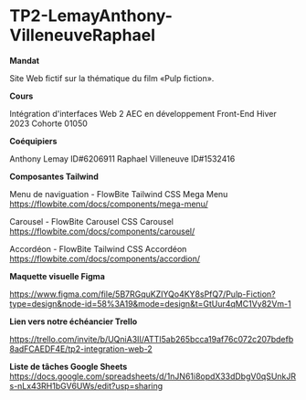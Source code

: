 # TP2-LemayAnthony-VilleneuveRaphael

**Mandat**

Site Web fictif sur la thématique du film «Pulp fiction».

**Cours**

Intégration d'interfaces Web 2
AEC en développement Front-End Hiver 2023
Cohorte 01050

**Coéquipiers**

Anthony Lemay ID#6206911
Raphael Villeneuve ID#1532416

**Composantes Tailwind**

Menu de naviguation - FlowBite Tailwind CSS Mega Menu
https://flowbite.com/docs/components/mega-menu/

Carousel - FlowBite Carousel CSS Carousel
https://flowbite.com/docs/components/carousel/

Accordéon - FlowBite Tailwind CSS Accordéon
https://flowbite.com/docs/components/accordion/

**Maquette visuelle Figma**

https://www.figma.com/file/5B7RGquKZIYQo4KY8sPfQ7/Pulp-Fiction?type=design&node-id=58%3A19&mode=design&t=GtUur4qMC1Vy82Vm-1

**Lien vers notre échéancier Trello**

https://trello.com/invite/b/UQniA3II/ATTI5ab265bcca19af76c072c207bdefb8adFCAEDF4E/tp2-integration-web-2

**Liste de tâches Google Sheets**
https://docs.google.com/spreadsheets/d/1nJN61i8opdX33dDbgV0qSUnkJRs-nLx43RH1bGV6UWs/edit?usp=sharing
